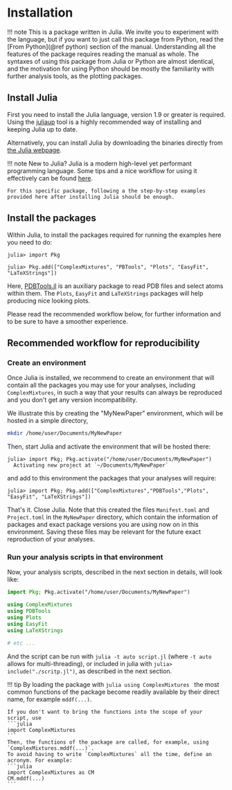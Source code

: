 # Installation

!!! note
    This is a package written in Julia. We invite you to experiment with the language, but if you want to just call this package 
    from Python, read the [From Python](@ref python) section of the manual. Understanding all the features of the package 
    requires reading the manual as whole. The syntaxes of using this package from Julia or Python are almost identical, and the
    motivation for using Python should be mostly the familiarity with further analysis tools, as the plotting packages. 

## Install Julia

First you need to install the Julia language, version 1.9 or greater is required. 
Using the [juliaup](https://github.com/JuliaLang/juliaup) tool is a highly recommended way of installing and keeping Julia up to date.

Alternatively, you can install Julia by downloading the binaries directly from [the Julia webpage](https://julialang.org).

!!! note
    New to Julia? Julia is a modern high-level yet performant programming language. Some tips
    and a nice workflow for using it effectively can be found [here](https://m3g.github.io/JuliaNotes.jl/stable/workflow/). 

    For this specific package, following a the step-by-step examples provided here after installing Julia should be enough. 

## Install the packages

Within Julia, to install the packages required for running the examples here you need to do:

```julia-repl
julia> import Pkg

julia> Pkg.add(["ComplexMixtures", "PBTools", "Plots", "EasyFit", "LaTeXStrings"])
```

Here, [PDBTools.jl](https://m3g.github.io/PDBTools.jl) is an auxiliary package to read PDB files and select atoms within them.
The `Plots`, `EasyFit` and `LaTeXStrings` packages will help producing nice looking plots. 

Please read the recommended workflow below, for further information and to be sure to have a smoother experience.

## Recommended workflow for reproducibility

### Create an environment

Once Julia is installed, we recommend to create an environment that will contain all the packages you may use for your
analyses, including `ComplexMixtures`, in such a way that your results can always be reproduced and you don't get
any version incompatibility.

We illustrate this by creating the "MyNewPaper" environment, which will be hosted in a simple directory,
```bash
mkdir /home/user/Documents/MyNewPaper
```

Then, start Julia and activate the environment that will be hosted there:
```julia-repl
julia> import Pkg; Pkg.activate("/home/user/Documents/MyNewPaper")
  Activating new project at `~/Documents/MyNewPaper`
```

and add to this environment the packages that your analyses will require:

```julia-repl
julia> import Pkg; Pkg.add(["ComplexMixtures","PDBTools","Plots", "EasyFit", "LaTeXStrings"])
```

That's it. Close Julia. Note that this created the files `Manifest.toml` and `Project.toml` in the `MyNewPaper` directory, which contain the information of packages and exact package versions you are using now on in this environment. Saving these files may be relevant for the future exact reproduction of your analyses. 

### Run your analysis scripts in that environment

Now, your analysis scripts, described in the next section in details, will look like: 

```julia
import Pkg; Pkg.activate("/home/user/Documents/MyNewPaper")

using ComplexMixtures
using PDBTools
using Plots
using EasyFit
using LaTeXStrings

# etc ... 
```

And the script can be run with `julia -t auto script.jl` (where `-t auto` allows for multi-threading), or included in julia with `julia> include("./scritp.jl")`, as described in the next section.

!!! tip
    By loading the package with 
    ```julia
    using ComplexMixtures
    ```
    the most common functions of the package become readily available by their direct name, 
    for example `mddf(...)`.

    If you don't want to bring the functions into the scope of your script, use
    ```julia
    import ComplexMixtures
    ```
    Then, the functions of the package are called, for example, using `ComplexMixtures.mddf(...)`.
    To avoid having to write `ComplexMixtures` all the time, define an acronym. For example:
    ```julia
    import ComplexMixtures as CM
    CM.mddf(...)
    ```

